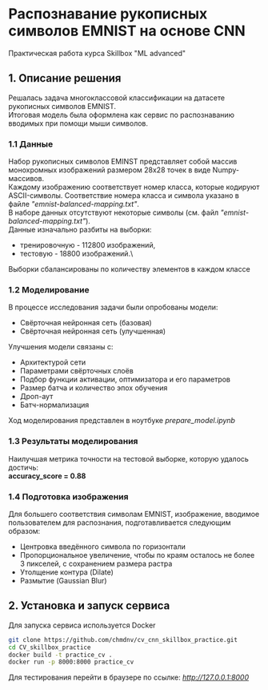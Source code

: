 # Распознавание рукописных символов EMNIST на основе CNN
Практическая работа курса Skillbox "ML advanced" 

## 1. Описание решения

Решалась задача многоклассовой классификации на датасете рукописных символов EMNIST.\
Итоговая модель была оформлена как сервис по распознаванию вводимых при помощи мыши символов.

### 1.1 Данные
Набор рукописных символов EMINST представляет собой массив монохромных изображений размером 28х28 точек в виде Numpy-массивов.\
Каждому изображению соответствует номер класса, которые кодируют ASCII-символы. Соответствие номера класса и символа указано в файле *"emnist-balanced-mapping.txt"*.\
В наборе данных отсутствуют некоторые символы (см. файл *"emnist-balanced-mapping.txt"*).\
Данные изначально разбиты на выборки:
* тренировочную - 112800 изображений,
* тестовую - 18800 изображений.\

Выборки сбалансированы по количеству элементов в каждом классе

### 1.2 Моделирование
В процессе исследования задачи были опробованы модели:
* Cвёрточная нейронная сеть (базовая)
* Cвёрточная нейронная сеть (улучшенная)
 
Улучшения модели связаны с:
* Архитектурой сети
* Параметрами свёрточных слоёв
* Подбор функции активации, оптимизатора и его параметров
* Размер батча и количество эпох обучения
* Дроп-аут
* Батч-нормализация

Ход моделирования представлен в ноутбуке *prepare_model.ipynb*


### 1.3 Результаты моделирования
Наилучшая метрика точности на тестовой выборке, которую удалось достичь:\
**accuracy_score = 0.88**


### 1.4 Подготовка изображения
Для большего соответствия символам EMNIST, изображение, вводимое пользователем для распознания, подготавливается следующим образом:
* Центровка введённого символа по горизонтали
* Пропорциональное увеличение, чтобы по краям осталось не более 3 пикселей, с сохранением размера растра
* Утолщение контура (Dilate)
* Размытие (Gaussian Blur)


## 2. Установка и запуск сервиса

Для запуска сервиса используется Docker


```bash
git clone https://github.com/chmdnv/cv_cnn_skillbox_practice.git
cd CV_skillbox_practice
docker build -t practice_cv .
docker run -p 8000:8000 practice_cv
```

Для тестирования перейти в браузере по ссылке:
*http://127.0.0.1:8000*